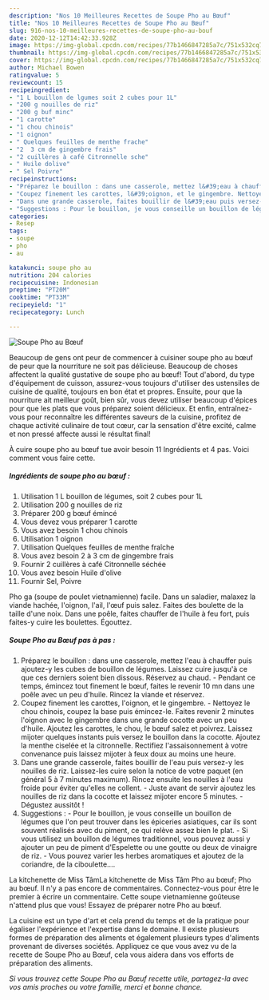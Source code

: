 ```yaml
---
description: "Nos 10 Meilleures Recettes de Soupe Pho au Bœuf"
title: "Nos 10 Meilleures Recettes de Soupe Pho au Bœuf"
slug: 916-nos-10-meilleures-recettes-de-soupe-pho-au-bouf
date: 2020-12-12T14:42:33.928Z
image: https://img-global.cpcdn.com/recipes/77b1466847285a7c/751x532cq70/soupe-pho-au-boeuf-photo-principale-de-la-recette.jpg
thumbnail: https://img-global.cpcdn.com/recipes/77b1466847285a7c/751x532cq70/soupe-pho-au-boeuf-photo-principale-de-la-recette.jpg
cover: https://img-global.cpcdn.com/recipes/77b1466847285a7c/751x532cq70/soupe-pho-au-boeuf-photo-principale-de-la-recette.jpg
author: Michael Bowen
ratingvalue: 5
reviewcount: 15
recipeingredient:
- "1 L bouillon de lgumes soit 2 cubes pour 1L"
- "200 g nouilles de riz"
- "200 g buf minc"
- "1 carotte"
- "1 chou chinois"
- "1 oignon"
- " Quelques feuilles de menthe frache"
- "2  3 cm de gingembre frais"
- "2 cuillères à café Citronnelle sche"
- " Huile dolive"
- " Sel Poivre"
recipeinstructions:
- "Préparez le bouillon : dans une casserole, mettez l&#39;eau à chauffer puis ajoutez-y les cubes de bouillon de légumes. Laissez cuire jusqu&#39;à ce que ces derniers soient bien dissous. Réservez au chaud. Pendant ce temps, émincez tout finement le bœuf, faites le revenir 10 mn dans une poêle avec un peu d&#39;huile. Rincez la viande et réservez."
- "Coupez finement les carottes, l&#39;oignon, et le gingembre. Nettoyez le chou chinois, coupez la base puis émincez-le. Faites revenir 2 minutes l&#39;oignon avec le gingembre dans une grande cocotte avec un peu d&#39;huile. Ajoutez les carottes, le chou, le bœuf salez et poivrez. Laissez mijoter quelques instants puis versez le bouillon dans la cocotte. Ajoutez la menthe ciselée et la citronnelle. Rectifiez l&#39;assaisonnement à votre convenance puis laissez mijoter à feux doux au moins une heure."
- "Dans une grande casserole, faites bouillir de l&#39;eau puis versez-y les nouilles de riz. Laissez-les cuire selon la notice de votre paquet (en général 5 à 7 minutes maximum). Rincez ensuite les nouilles à l&#39;eau froide pour éviter qu&#39;elles ne collent. Juste avant de servir ajoutez les nouilles de riz dans la cocotte et laissez mijoter encore 5 minutes. Dégustez aussitôt !"
- "Suggestions : Pour le bouillon, je vous conseille un bouillon de légumes que l&#39;on peut trouver dans les épiceries asiatiques, car ils sont souvent réalisés avec du piment, ce qui relève assez bien le plat. Si vous utilisez un bouillon de légumes traditionnel, vous pouvez aussi y ajouter un peu de piment d&#39;Espelette ou une goutte ou deux de vinaigre de riz. Vous pouvez varier les herbes aromatiques et ajoutez de la coriandre, de la ciboulette…."
categories:
- Resep
tags:
- soupe
- pho
- au

katakunci: soupe pho au 
nutrition: 204 calories
recipecuisine: Indonesian
preptime: "PT20M"
cooktime: "PT33M"
recipeyield: "1"
recipecategory: Lunch

---
```



![Soupe Pho au Bœuf](https://img-global.cpcdn.com/recipes/77b1466847285a7c/751x532cq70/soupe-pho-au-boeuf-photo-principale-de-la-recette.jpg)

Beaucoup de gens ont peur de commencer à cuisiner soupe pho au bœuf de peur que la nourriture ne soit pas délicieuse. Beaucoup de choses affectent la qualité gustative de soupe pho au bœuf! Tout d'abord, du type d'équipement de cuisson, assurez-vous toujours d'utiliser des ustensiles de cuisine de qualité, toujours en bon état et propres. Ensuite, pour que la nourriture ait meilleur goût, bien sûr, vous devez utiliser beaucoup d'épices pour que les plats que vous préparez soient délicieux. Et enfin, entraînez-vous pour reconnaître les différentes saveurs de la cuisine, profitez de chaque activité culinaire de tout cœur, car la sensation d'être excité, calme et non pressé affecte aussi le résultat final!

<!--inarticleads1-->

À cuire soupe pho au bœuf tue avoir besoin 11 Ingrédients et 4 pas. Voici comment vous faire cette.

##### Ingrédients de soupe pho au bœuf :

1. Utilisation 1 L bouillon de légumes, soit 2 cubes pour 1L
1. Utilisation 200 g nouilles de riz
1. Préparer 200 g bœuf émincé
1. Vous devez vous préparer 1 carotte
1. Vous avez besoin 1 chou chinois
1. Utilisation 1 oignon
1. Utilisation  Quelques feuilles de menthe fraîche
1. Vous avez besoin 2 à 3 cm de gingembre frais
1. Fournir 2 cuillères à café Citronnelle séchée
1. Vous avez besoin  Huile d&#39;olive
1. Fournir  Sel, Poivre


Pho ga (soupe de poulet vietnamienne) facile. Dans un saladier, malaxez la viande hachée, l&#39;oignon, l&#39;ail, l&#39;œuf puis salez. Faites des boulette de la taille d&#39;une noix. Dans une poêle, faites chauffer de l&#39;huile à feu fort, puis faites-y cuire les boulettes. Égouttez. 

<!--inarticleads2-->

##### Soupe Pho au Bœuf pas à pas :

1. Préparez le bouillon : dans une casserole, mettez l&#39;eau à chauffer puis ajoutez-y les cubes de bouillon de légumes. Laissez cuire jusqu&#39;à ce que ces derniers soient bien dissous. Réservez au chaud. - Pendant ce temps, émincez tout finement le bœuf, faites le revenir 10 mn dans une poêle avec un peu d&#39;huile. Rincez la viande et réservez.
1. Coupez finement les carottes, l&#39;oignon, et le gingembre. - Nettoyez le chou chinois, coupez la base puis émincez-le. Faites revenir 2 minutes l&#39;oignon avec le gingembre dans une grande cocotte avec un peu d&#39;huile. Ajoutez les carottes, le chou, le bœuf salez et poivrez. Laissez mijoter quelques instants puis versez le bouillon dans la cocotte. Ajoutez la menthe ciselée et la citronnelle. Rectifiez l&#39;assaisonnement à votre convenance puis laissez mijoter à feux doux au moins une heure.
1. Dans une grande casserole, faites bouillir de l&#39;eau puis versez-y les nouilles de riz. Laissez-les cuire selon la notice de votre paquet (en général 5 à 7 minutes maximum). Rincez ensuite les nouilles à l&#39;eau froide pour éviter qu&#39;elles ne collent. - Juste avant de servir ajoutez les nouilles de riz dans la cocotte et laissez mijoter encore 5 minutes. - Dégustez aussitôt !
1. Suggestions : - Pour le bouillon, je vous conseille un bouillon de légumes que l&#39;on peut trouver dans les épiceries asiatiques, car ils sont souvent réalisés avec du piment, ce qui relève assez bien le plat. - Si vous utilisez un bouillon de légumes traditionnel, vous pouvez aussi y ajouter un peu de piment d&#39;Espelette ou une goutte ou deux de vinaigre de riz. - Vous pouvez varier les herbes aromatiques et ajoutez de la coriandre, de la ciboulette….


La kitchenette de Miss TâmLa kitchenette de Miss Tâm Pho au bœuf; Pho au bœuf. Il n&#39;y a pas encore de commentaires. Connectez-vous pour être le premier à écrire un commentaire. Cette soupe vietnamienne goûteuse n&#39;attend plus que vous! Essayez de préparer notre Pho au bœuf. 

<!--inarticleads1-->

<p>
La cuisine est un type d'art et cela prend du temps et de la pratique pour égaliser l'expérience et l'expertise dans le domaine. Il existe plusieurs formes de préparation des aliments et également plusieurs types d'aliments provenant de diverses sociétés. Appliquez ce que vous avez vu de la recette de Soupe Pho au Bœuf, cela vous aidera dans vos efforts de préparation des aliments.
</p>

<p>
<i>Si vous trouvez cette Soupe Pho au Bœuf recette utile, partagez-la avec vos amis proches ou votre famille, merci et bonne chance.</i>
</p>
